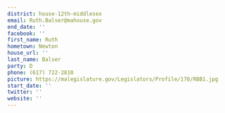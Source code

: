 ```yaml
---
district: house-12th-middlesex
email: Ruth.Balser@mahouse.gov
end_date: ''
facebook: ''
first_name: Ruth
hometown: Newton
house_url: ''
last_name: Balser
party: D
phone: (617) 722-2810
picture: https://malegislature.gov/Legislators/Profile/170/RBB1.jpg
start_date: ''
twitter: ''
website: ''
---
```

